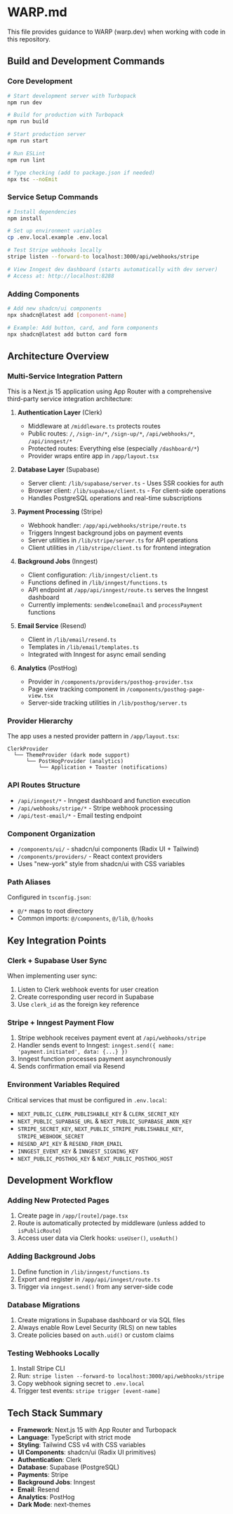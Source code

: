 # WARP.md

This file provides guidance to WARP (warp.dev) when working with code in this repository.

## Build and Development Commands

### Core Development
```bash
# Start development server with Turbopack
npm run dev

# Build for production with Turbopack
npm run build

# Start production server
npm run start

# Run ESLint
npm run lint

# Type checking (add to package.json if needed)
npx tsc --noEmit
```

### Service Setup Commands
```bash
# Install dependencies
npm install

# Set up environment variables
cp .env.local.example .env.local

# Test Stripe webhooks locally
stripe listen --forward-to localhost:3000/api/webhooks/stripe

# View Inngest dev dashboard (starts automatically with dev server)
# Access at: http://localhost:8288
```

### Adding Components
```bash
# Add new shadcn/ui components
npx shadcn@latest add [component-name]

# Example: Add button, card, and form components
npx shadcn@latest add button card form
```

## Architecture Overview

### Multi-Service Integration Pattern
This is a Next.js 15 application using App Router with a comprehensive third-party service integration architecture:

1. **Authentication Layer** (Clerk)
   - Middleware at `/middleware.ts` protects routes
   - Public routes: `/`, `/sign-in/*`, `/sign-up/*`, `/api/webhooks/*`, `/api/inngest/*`
   - Protected routes: Everything else (especially `/dashboard/*`)
   - Provider wraps entire app in `/app/layout.tsx`

2. **Database Layer** (Supabase)
   - Server client: `/lib/supabase/server.ts` - Uses SSR cookies for auth
   - Browser client: `/lib/supabase/client.ts` - For client-side operations
   - Handles PostgreSQL operations and real-time subscriptions

3. **Payment Processing** (Stripe)
   - Webhook handler: `/app/api/webhooks/stripe/route.ts`
   - Triggers Inngest background jobs on payment events
   - Server utilities in `/lib/stripe/server.ts` for API operations
   - Client utilities in `/lib/stripe/client.ts` for frontend integration

4. **Background Jobs** (Inngest)
   - Client configuration: `/lib/inngest/client.ts`
   - Functions defined in `/lib/inngest/functions.ts`
   - API endpoint at `/app/api/inngest/route.ts` serves the Inngest dashboard
   - Currently implements: `sendWelcomeEmail` and `processPayment` functions

5. **Email Service** (Resend)
   - Client in `/lib/email/resend.ts`
   - Templates in `/lib/email/templates.ts`
   - Integrated with Inngest for async email sending

6. **Analytics** (PostHog)
   - Provider in `/components/providers/posthog-provider.tsx`
   - Page view tracking component in `/components/posthog-page-view.tsx`
   - Server-side tracking utilities in `/lib/posthog/server.ts`

### Provider Hierarchy
The app uses a nested provider pattern in `/app/layout.tsx`:
```
ClerkProvider
  └── ThemeProvider (dark mode support)
      └── PostHogProvider (analytics)
          └── Application + Toaster (notifications)
```

### API Routes Structure
- `/api/inngest/*` - Inngest dashboard and function execution
- `/api/webhooks/stripe/*` - Stripe webhook processing
- `/api/test-email/*` - Email testing endpoint

### Component Organization
- `/components/ui/` - shadcn/ui components (Radix UI + Tailwind)
- `/components/providers/` - React context providers
- Uses "new-york" style from shadcn/ui with CSS variables

### Path Aliases
Configured in `tsconfig.json`:
- `@/*` maps to root directory
- Common imports: `@/components`, `@/lib`, `@/hooks`

## Key Integration Points

### Clerk + Supabase User Sync
When implementing user sync:
1. Listen to Clerk webhook events for user creation
2. Create corresponding user record in Supabase
3. Use `clerk_id` as the foreign key reference

### Stripe + Inngest Payment Flow
1. Stripe webhook receives payment event at `/api/webhooks/stripe`
2. Handler sends event to Inngest: `inngest.send({ name: 'payment.initiated', data: {...} })`
3. Inngest function processes payment asynchronously
4. Sends confirmation email via Resend

### Environment Variables Required
Critical services that must be configured in `.env.local`:
- `NEXT_PUBLIC_CLERK_PUBLISHABLE_KEY` & `CLERK_SECRET_KEY`
- `NEXT_PUBLIC_SUPABASE_URL` & `NEXT_PUBLIC_SUPABASE_ANON_KEY`
- `STRIPE_SECRET_KEY`, `NEXT_PUBLIC_STRIPE_PUBLISHABLE_KEY`, `STRIPE_WEBHOOK_SECRET`
- `RESEND_API_KEY` & `RESEND_FROM_EMAIL`
- `INNGEST_EVENT_KEY` & `INNGEST_SIGNING_KEY`
- `NEXT_PUBLIC_POSTHOG_KEY` & `NEXT_PUBLIC_POSTHOG_HOST`

## Development Workflow

### Adding New Protected Pages
1. Create page in `/app/[route]/page.tsx`
2. Route is automatically protected by middleware (unless added to `isPublicRoute`)
3. Access user data via Clerk hooks: `useUser()`, `useAuth()`

### Adding Background Jobs
1. Define function in `/lib/inngest/functions.ts`
2. Export and register in `/app/api/inngest/route.ts`
3. Trigger via `inngest.send()` from any server-side code

### Database Migrations
1. Create migrations in Supabase dashboard or via SQL files
2. Always enable Row Level Security (RLS) on new tables
3. Create policies based on `auth.uid()` or custom claims

### Testing Webhooks Locally
1. Install Stripe CLI
2. Run: `stripe listen --forward-to localhost:3000/api/webhooks/stripe`
3. Copy webhook signing secret to `.env.local`
4. Trigger test events: `stripe trigger [event-name]`

## Tech Stack Summary
- **Framework**: Next.js 15 with App Router and Turbopack
- **Language**: TypeScript with strict mode
- **Styling**: Tailwind CSS v4 with CSS variables
- **UI Components**: shadcn/ui (Radix UI primitives)
- **Authentication**: Clerk
- **Database**: Supabase (PostgreSQL)
- **Payments**: Stripe
- **Background Jobs**: Inngest
- **Email**: Resend
- **Analytics**: PostHog
- **Dark Mode**: next-themes
